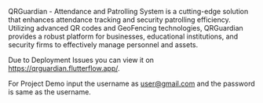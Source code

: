 QRGuardian - Attendance and Patrolling System is a cutting-edge solution that enhances attendance tracking and security patrolling efficiency. Utilizing advanced QR codes and GeoFencing technologies, QRGuardian provides a robust platform for businesses, educational institutions, and security firms to effectively manage personnel and assets.

Due to Deployment Issues you can view it on https://qrguardian.flutterflow.app/.

For Project Demo input the username as user@gmail.com and the password is same as the username.
